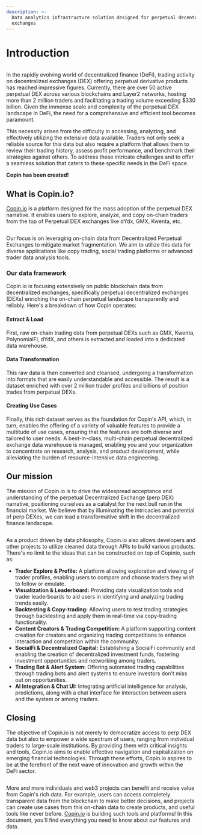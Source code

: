 ```yaml
---
description: >-
  Data analytics infrastructure solution designed for perpetual decentralized
  exchanges
---
```


# Introduction

<figure><img src=".gitbook/assets/90a0fef1-0501-4d41-8345-f97b8b8fbda8 (1).gif" alt=""><figcaption></figcaption></figure>

In the rapidly evolving world of decentralized finance (DeFi), trading activity on decentralized exchanges (DEX) offering perpetual derivative products has reached impressive figures. Currently, there are over 50 active perpetual DEX across various blockchains and Layer2 networks, hosting more than 2 million traders and facilitating a trading volume exceeding $330 billion. Given the immense scale and complexity of the perpetual DEX landscape in DeFi, the need for a comprehensive and efficient tool becomes paramount.&#x20;

This necessity arises from the difficulty in accessing, analyzing, and effectively utilizing the extensive data available. Traders not only seek a reliable source for this data but also require a platform that allows them to review their trading history, assess profit performance, and benchmark their strategies against others. To address these intricate challenges and to offer a seamless solution that caters to these specific needs in the DeFi space.

**Copin has been created!**

## What is Copin.io?

[Copin.io](https://copin.io) is a platform designed for the mass adoption of the perpetual DEX narrative. It enables users to explore, analyze, and copy on-chain traders from the top of Perpetual DEX exchanges like dYdx, GMX, Kwenta, etc.

<figure><img src=".gitbook/assets/20231122-142834.gif" alt=""><figcaption></figcaption></figure>

Our focus is on leveraging on-chain data from Decentralized Perpetual Exchanges to mitigate market fragmentation. We aim to utilize this data for diverse applications like copy trading, social trading platforms or advanced trader data analysis tools.

### Our data framework

Copin.io is focusing extensively on public blockchain data from decentralized exchanges, specifically perpetual decentralized exchanges (DEXs) enriching the on-chain perpetual landscape transparently and reliably. Here's a breakdown of how Copin operates:

#### **Extract & Load**

First, raw on-chain trading data from perpetual DEXs such as GMX, Kwenta, PolynomialFi, dYdX, and others is extracted and loaded into a dedicated data warehouse.

#### **Data Transformation**

This raw data is then converted and cleansed, undergoing a transformation into formats that are easily understandable and accessible. The result is a dataset enriched with over 2 million trader profiles and billions of position trades from perpetual DEXs.

#### **Creating Use Cases**

Finally, this rich dataset serves as the foundation for Copin's API, which, in turn, enables the offering of a variety of valuable features to provide a multitude of use cases, ensuring that the features are both diverse and tailored to user needs. A best-in-class, multi-chain perpetual decentralized exchange data warehouse is managed, enabling you and your organization to concentrate on research, analysis, and product development, while alleviating the burden of resource-intensive data engineering.

## Our mission

The mission of Copin.io is to drive the widespread acceptance and understanding of the perpetual Decentralized Exchange (perp DEX) narrative, positioning ourselves as a catalyst for the next bull run in the financial market. We believe that by illuminating the intricacies and potential of perp DEXes, we can lead a transformative shift in the decentralized finance landscape.

<figure><img src=".gitbook/assets/image (51).png" alt=""><figcaption></figcaption></figure>

As a product driven by data philosophy, Copin.io also allows developers and other projects to utilize cleaned data through APIs to build various products. There's no limit to the ideas that can be constructed on top of Copinio, such as:

* **Trader Explore & Profile:** A platform allowing exploration and viewing of trader profiles, enabling users to compare and choose traders they wish to follow or emulate.
* **Visualization & Leaderboard:** Providing data visualization tools and trader leaderboards to aid users in identifying and analyzing trading trends easily.
* **Backtesting & Copy-trading:** Allowing users to test trading strategies through backtesting and apply them in real-time via copy-trading functionality.
* **Content Creators & Trading Competition:** A platform supporting content creation for creators and organizing trading competitions to enhance interaction and competition within the community.
* **SocialFi & Decentralized Capital:** Establishing a SocialFi community and enabling the creation of decentralized investment funds, fostering investment opportunities and networking among traders.
* **Trading Bot & Alert System:** Offering automated trading capabilities through trading bots and alert systems to ensure investors don’t miss out on opportunities.
* **AI Integration & Chat UI:** Integrating artificial intelligence for analysis, predictions, along with a chat interface for interaction between users and the system or among traders.

## Closing

The objective of Copin.io is not merely to democratize access to perp DEX data but also to empower a wide spectrum of users, ranging from individual traders to large-scale institutions. By providing them with critical insights and tools, Copin.io aims to enable effective navigation and capitalization on emerging financial technologies. Through these efforts, Copin.io aspires to be at the forefront of the next wave of innovation and growth within the DeFi sector.

<figure><img src=".gitbook/assets/image (52).png" alt=""><figcaption></figcaption></figure>

More and more individuals and web3 projects can benefit and receive value from Copin's rich data. For example, users can access completely transparent data from the blockchain to make better decisions, and projects can create use cases from this on-chain data to create products, and useful tools like never before. [Copin.io](https://copin.io) is building such tools and platforms! In this document, you'll find everything you need to know about our features and data.
